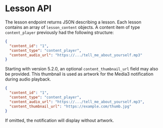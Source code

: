# Lesson API

The lesson endpoint returns JSON describing a lesson. Each lesson contains an array of `lesson_content` objects. A content item of type `content_player` previously had the following structure:

```json
{
  "content_id": "1",
  "content_type": "content_player",
  "content_audio_url": "https://.../tell_me_about_yourself.mp3"
}
```

Starting with version 5.2.0, an optional `content_thumbnail_url` field may also be provided. This thumbnail is used as artwork for the Media3 notification during audio playback.

```json
{
  "content_id": "1",
  "content_type": "content_player",
  "content_audio_url": "https://.../tell_me_about_yourself.mp3",
  "content_thumbnail_url": "https://example.com/thumb.jpg"
}
```

If omitted, the notification will display without artwork.
